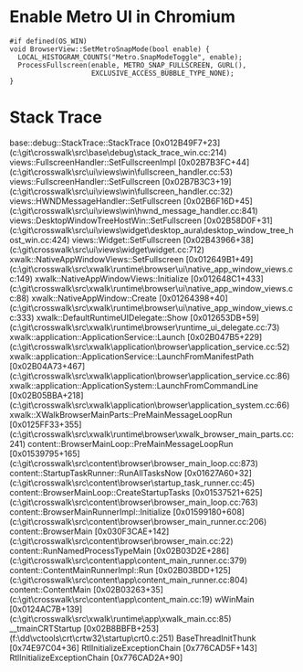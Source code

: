 # Enable Metro UI in Chromium
```
#if defined(OS_WIN)
void BrowserView::SetMetroSnapMode(bool enable) {
  LOCAL_HISTOGRAM_COUNTS("Metro.SnapModeToggle", enable);
  ProcessFullscreen(enable, METRO_SNAP_FULLSCREEN, GURL(),
                    EXCLUSIVE_ACCESS_BUBBLE_TYPE_NONE);
}
```

# Stack Trace
  base::debug::StackTrace::StackTrace [0x012B49F7+23] (c:\git\crosswalk\src\base\debug\stack_trace_win.cc:214)
	views::FullscreenHandler::SetFullscreenImpl [0x02B7B3FC+44] (c:\git\crosswalk\src\ui\views\win\fullscreen_handler.cc:53)
	views::FullscreenHandler::SetFullscreen [0x02B7B3C3+19] (c:\git\crosswalk\src\ui\views\win\fullscreen_handler.cc:32)
	views::HWNDMessageHandler::SetFullscreen [0x02B6F16D+45] (c:\git\crosswalk\src\ui\views\win\hwnd_message_handler.cc:841)
	views::DesktopWindowTreeHostWin::SetFullscreen [0x02B58D0F+31] (c:\git\crosswalk\src\ui\views\widget\desktop_aura\desktop_window_tree_host_win.cc:424)
	views::Widget::SetFullscreen [0x02B43966+38] (c:\git\crosswalk\src\ui\views\widget\widget.cc:712)
	xwalk::NativeAppWindowViews::SetFullscreen [0x012649B1+49] (c:\git\crosswalk\src\xwalk\runtime\browser\ui\native_app_window_views.cc:149)
	xwalk::NativeAppWindowViews::Initialize [0x012648C1+433] (c:\git\crosswalk\src\xwalk\runtime\browser\ui\native_app_window_views.cc:88)
	xwalk::NativeAppWindow::Create [0x01264398+40] (c:\git\crosswalk\src\xwalk\runtime\browser\ui\native_app_window_views.cc:333)
	xwalk::DefaultRuntimeUIDelegate::Show [0x012653DB+59] (c:\git\crosswalk\src\xwalk\runtime\browser\runtime_ui_delegate.cc:73)
	xwalk::application::ApplicationService::Launch [0x02B047B5+229] (c:\git\crosswalk\src\xwalk\application\browser\application_service.cc:52)
	xwalk::application::ApplicationService::LaunchFromManifestPath [0x02B04A73+467] (c:\git\crosswalk\src\xwalk\application\browser\application_service.cc:86)
	xwalk::application::ApplicationSystem::LaunchFromCommandLine [0x02B05BBA+218] (c:\git\crosswalk\src\xwalk\application\browser\application_system.cc:66)
	xwalk::XWalkBrowserMainParts::PreMainMessageLoopRun [0x0125FF33+355] (c:\git\crosswalk\src\xwalk\runtime\browser\xwalk_browser_main_parts.cc:241)
	content::BrowserMainLoop::PreMainMessageLoopRun [0x01539795+165] (c:\git\crosswalk\src\content\browser\browser_main_loop.cc:873)
	content::StartupTaskRunner::RunAllTasksNow [0x01627A60+32] (c:\git\crosswalk\src\content\browser\startup_task_runner.cc:45)
	content::BrowserMainLoop::CreateStartupTasks [0x01537521+625] (c:\git\crosswalk\src\content\browser\browser_main_loop.cc:763)
	content::BrowserMainRunnerImpl::Initialize [0x01599180+608] (c:\git\crosswalk\src\content\browser\browser_main_runner.cc:206)
	content::BrowserMain [0x030F3CAE+142] (c:\git\crosswalk\src\content\browser\browser_main.cc:22)
	content::RunNamedProcessTypeMain [0x02B03D2E+286] (c:\git\crosswalk\src\content\app\content_main_runner.cc:379)
	content::ContentMainRunnerImpl::Run [0x02B03BDD+125] (c:\git\crosswalk\src\content\app\content_main_runner.cc:804)
	content::ContentMain [0x02B03263+35] (c:\git\crosswalk\src\content\app\content_main.cc:19)
	wWinMain [0x0124AC7B+139] (c:\git\crosswalk\src\xwalk\runtime\app\xwalk_main.cc:85)
	__tmainCRTStartup [0x02B8BBFB+253] (f:\dd\vctools\crt\crtw32\startup\crt0.c:251)
	BaseThreadInitThunk [0x74E97C04+36]
	RtlInitializeExceptionChain [0x776CAD5F+143]
	RtlInitializeExceptionChain [0x776CAD2A+90]

